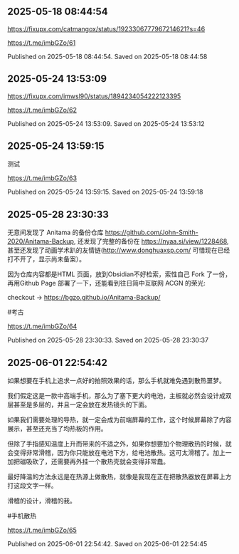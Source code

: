 
## 2025-05-18 08:44:54


https://fixupx.com/catmangox/status/1923306777967214621?s=46

https://t.me/imbGZo/61

Published on 2025-05-18 08:44:54. Saved on 2025-05-18 08:44:58

## 2025-05-24 13:53:09


https://fixupx.com/imwsl90/status/1894234054222123395

https://t.me/imbGZo/62

Published on 2025-05-24 13:53:09. Saved on 2025-05-24 13:53:12

## 2025-05-24 13:59:15


测试

https://t.me/imbGZo/63

Published on 2025-05-24 13:59:15. Saved on 2025-05-24 13:59:18

## 2025-05-28 23:30:33


无意间发现了 Anitama 的备份仓库 https://github.com/John-Smith-2020/Anitama-Backup, 还发现了完整的备份在 https://nyaa.si/view/1228468, 甚至还发现了动画学术趴的友情链(http://www.donghuaxsp.com/ 可惜现在已经打不开了，显示尚未备案）。

因为仓库内容都是HTML 页面，放到Obsidian不好检索，索性自己 Fork 了一份，再用Github Page 部署了一下，还能看到往日简中互联网 ACGN 的荣光: 

checkout -&gt; https://bgzo.github.io/Anitama-Backup/

\#考古

https://t.me/imbGZo/64

Published on 2025-05-28 23:30:33. Saved on 2025-05-28 23:30:37

## 2025-06-01 22:54:42


如果想要在手机上追求一点好的拍照效果的话，那么手机就难免遇到散热噩梦。

我们假定这是一款中高端手机，那么为了塞下更大的电池，主板就必然会设计成双层甚至是多层的，并且一定会放在发热镜头的下面。

如果我们需要处理的导热，就一定会成为前端屏幕的工作，这个时候屏幕除了内容展示，甚至还充当了均热板的作用。

但除了手指感知温度上升而带来的不适之外，如果你想要加个物理散热的时候，就会变得非常滑稽，因为你只能放在电池下方，给电池散热。这可太滑稽了。加上一加把磁吸砍了，还需要再外挂一个散热壳就会变得非常蠢。

最好降温的方法永远是在热源上做散热，就像是我现在正在把散热器放在屏幕上方打这段文字一样。

滑稽的设计，滑稽的我。

\#手机散热

https://t.me/imbGZo/65

Published on 2025-06-01 22:54:42. Saved on 2025-06-01 22:54:45
